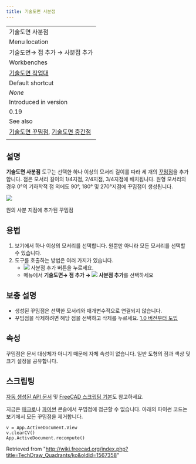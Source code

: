 ```yaml
---
title: 기술도면 사분점
---
```


|                                                                                                                                                |
| ---------------------------------------------------------------------------------------------------------------------------------------------- |
| 기술도면 사분점                                                                                                                                |
| Menu location                                                                                                                                  |
| 기술도면→ 점 추가 → 사분점 추가                                                                                                                |
| Workbenches                                                                                                                                    |
| [기술도면 작업대](/TechDraw_Workbench/ko "TechDraw Workbench/ko")                                                                              |
| Default shortcut                                                                                                                               |
| _None_                                                                                                                                         |
| Introduced in version                                                                                                                          |
| 0.19                                                                                                                                           |
| See also                                                                                                                                       |
| [기술도면 꾸밈점](/TechDraw_CosmeticVertex/ko "TechDraw CosmeticVertex/ko"), [기술도면 중간점](/TechDraw_Midpoints/ko "TechDraw Midpoints/ko") |
|                                                                                                                                                |

## 설명

**기술도면 사분점** 도구는 선택한 하나 이상의 모서리 길이를 따라 세 개의 [꾸밈점](/TechDraw_CosmeticVertex/ko "TechDraw CosmeticVertex/ko")을 추가합니다. 점은 모서리 길이의 1/4지점, 2/4지점, 3/4지점에 배치됩니다. 원형 모서리의 경우 0°의 기하학적 점 외에도 90°, 180° 및 270°지점에 꾸밈점이 생성됩니다.

![](/images/TechDraw_CosmeticQuadrant_Sample.png)

원의 사분 지점에 추가된 꾸밈점

## 용법

1. 보기에서 하나 이상의 모서리를 선택합니다. 원뿐만 아니라 모든 모서리를 선택할 수 있습니다.
2. 도구를 호출하는 방법은 여러 가지가 있습니다.
   - ![](/images/TechDraw_Quadrants.svg) 사분점 추가 버튼을 누르세요.
   * 메뉴에서 **기술도면→ 점 추가 → ![](/images/TechDraw_Quadrants.svg) 사분점 추가**를 선택하세요

## 보충 설명

- 생성된 꾸밈점은 선택한 모서리와 매개변수적으로 연결되지 않습니다.
- 꾸밈점을 삭제하려면 해당 점을 선택하고 삭제를 누르세요. [1.0 버전부터 도입](/Release_notes_1.0 "Release notes 1.0")

## 속성

꾸밈점은 문서 대상체가 아니기 때문에 자체 속성이 없습니다. 일반 도형의 점과 색상 및 크기 설정을 공유합니다.

## 스크립팅

[자동 생성된 API 문서](https://freecad.github.io/SourceDoc/) 및 [FreeCAD 스크립팅 기본](/FreeCAD_Scripting_Basics/ko "FreeCAD Scripting Basics/ko")도 참고하세요.

지금은 [매크로](/Macros/ko "Macros/ko")나 [파이썬](/Python/ko "Python/ko") 콘솔에서 꾸밈점에 접근할 수 없습니다. 아래의 파이썬 코드는 보기에서 모든 꾸밈점을 제거합니다.

```
v = App.ActiveDocument.View
v.clearCV()
App.ActiveDocument.recompute()

```

Retrieved from "<http://wiki.freecad.org/index.php?title=TechDraw_Quadrants/ko&oldid=1567358>"
